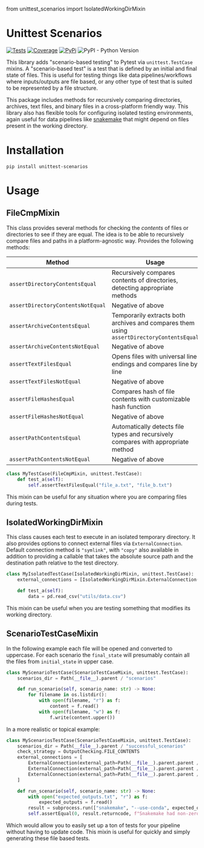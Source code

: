 from unittest_scenarios import IsolatedWorkingDirMixin

# Unittest Scenarios

[![Tests](https://github.com/rcxwhiz/unittest-scenarios/actions/workflows/test.yml/badge.svg)](https://github.com/rcxwhiz/unittest-scenarios/actions/workflows/)
[![Coverage](https://codecov.io/gh/rcxwhiz/unittest-scenarios/branch/main/graph/badge.svg)](https://codecov.io/gh/rcxwhiz/unittest-scenarios/)
[![PyPi](https://img.shields.io/pypi/v/unittest-scenarios.svg)](https://pypi.python.org/pypi/unittest-scenarios/)
![PyPI - Python Version](https://img.shields.io/pypi/pyversions/unittest-scenarios)


This library adds "scenario-based testing" to Pytest via `unittest.TestCase` mixins. A "scenario-based test" is a test
that is defined by an initial and final state of files. This is useful for testing things like data pipelines/workflows
where inputs/outputs are file based, or any other type of test that is suited to be represented by a file structure. 

This package includes methods for recursively comparing directories, archives, text files, and binary files in a
cross-platform friendly way. This library also has flexible tools for configuring isolated testing environments, again
useful for data pipelines like [snakemake](https://snakemake.github.io/) that might depend on files present in the
working directory.

# Installation

```shell
pip install unittest-scenarios
```

# Usage

## FileCmpMixin

This class provides several methods for checking the *contents* of files or directories to see if they are equal. The
idea is to be able to recursively compare files and paths in a platform-agnostic way. Provides the following methods:

| Method                            | Usage                                                                                     |
|-----------------------------------|-------------------------------------------------------------------------------------------|
| `assertDirectoryContentsEqual`    | Recursively compares contents of directories, detecting appropriate methods               |
| `assertDirectoryContentsNotEqual` | Negative of above                                                                         |
| `assertArchiveContentsEqual`      | Temporarily extracts both archives and compares them using `assertDirectoryContentsEqual` |
| `assertArchiveContentsNotEqual`   | Negative of above                                                                         |
| `assertTextFilesEqual`            | Opens files with universal line endings and compares line by line                         |
| `assertTextFilesNotEqual`         | Negative of above                                                                         |
| `assertFileHashesEqual`           | Compares hash of file contents with customizable hash function                            |
| `assertFileHashesNotEqual`        | Negative of above                                                                         |
| `assertPathContentsEqual`         | Automatically detects file types and recursively compares with appropriate method         |
| `assertPathContentsNotEqual`      | Negative of above                                                                         |

```python
class MyTestCase(FileCmpMixin, unittest.TestCase):
    def test_a(self):
        self.assertTextFilesEqual("file_a.txt", "file_b.txt")
```

This mixin can be useful for any situation where you are comparing files during tests. 

## IsolatedWorkingDirMixin

This class causes each test to execute in an isolated temporary directory. It also provides options to connect external
files via `ExternalConnection`. Default connection method is `"symlink"`, with `"copy"` also available in addition to
providing a callable that takes the absolute source path and the destination path relative to the test directory. 

```python
class MyIsolatedTestCase(IsolatedWorkingDirMixin, unittest.TestCase):
    external_connections = [IsolatedWorkingDirMixin.ExternalConnection(external_path="utils/")]

    def test_a(self):
        data = pd.read_csv("utils/data.csv")
```

This mixin can be useful when you are testing something that modifies its working directory. 

## ScenarioTestCaseMixin

In the following example each file will be opened and converted to uppercase. For each scenario the `final_state` will
presumably contain all the files from `initial_state` in upper case.

```python
class MyScenarioTestCase(ScenarioTestCaseMixin, unittest.TestCase):
    scenarios_dir = Path(__file__).parent / "scenarios"

    def run_scenario(self, scenario_name: str) -> None:
        for filename in os.listdir():
            with open(filename, "r") as f:
                content = f.read()
            with open(filename, "w") as f:
                f.write(content.upper())
```

In a more realistic or topical example:

```python
class MyScenariosTestCase(ScenarioTestCaseMixin, unittest.TestCase):
    scenarios_dir = Path(__file__).parent / "successful_scenarios"
    check_strategy = OutputChecking.FILE_CONTENTS
    external_connections = [
        ExternalConnection(external_path=Path(__file__).parent.parent / "utils", strategy="symlink"),
        ExternalConnection(external_path=Path(__file__).parent.parent / "config", strategy=copy_config),
        ExternalConnection(external_path=Path(__file__).parent.parent / "workflow", strategy="symlink"),
    ]

    def run_scenario(self, scenario_name: str) -> None:
        with open("expected_outputs.txt", "r") as f:
            expected_outputs = f.read()
        result = subprocess.run(["snakemake", "--use-conda", expected_outputs])
        self.assertEqual(0, result.returncode, f"Snakemake had non-zero return code: {result.returncode}")
```

Which would allow you to easily set up a ton of tests for your pipeline without having to update code. This mixin is
useful for quickly and simply generating these file based tests. 
